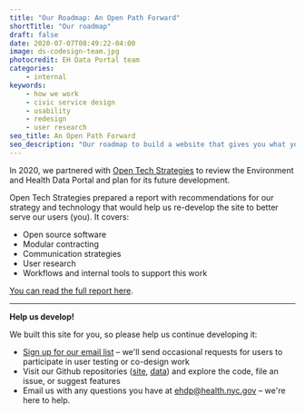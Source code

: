 ```yaml
---
title: "Our Roadmap: An Open Path Forward"
shortTitle: "Our roadmap"
draft: false
date: 2020-07-07T08:49:22-04:00
image: ds-codesign-team.jpg
photocredit: EH Data Portal team
categories: 
    - internal
keywords:
    - how we work
    - civic service design
    - usability
    - redesign
    - user research
seo_title: An Open Path Forward
seo_description: "Our roadmap to build a website that gives you what you need."
---
```


In 2020, we partnered with [Open Tech Strategies](https://opentechstrategies.com/) to review the Environment and Health Data Portal and plan for its future development.

Open Tech Strategies prepared a report with recommendations for our strategy and technology that would help us re-develop the site to better serve our users (you). It covers:
- Open source software
- Modular contracting
- Communication strategies
- User research
- Workflows and internal tools to support this work

[You can read the full report here](ehdp-open-path-development-2020.pdf).

<hr class="my-2">

**Help us develop\!**&nbsp;

We built this site for you, so please help us continue developing it:&nbsp;

* [Sign up for our email list](https://docs.google.com/forms/d/e/1FAIpQLSfUg3JE5ODNc6aqBPJwM8mZ80TYtK6ISw-OM7PBwKuoN3M--g/viewform?embedded=true)&nbsp;– we'll send occasional requests for users to participate in user testing or co-design work&nbsp;
* Visit our Github repositories ([site](https://github.com/nychealth/EH-dataportal), [data](https://github.com/nychealth/EHDP-data)) and explore the code, file an issue, or suggest features&nbsp;
* Email us with any questions you have at <a href="&#109;&#97;&#105;&#108;&#116;&#111;&#58;&#101;&#104;&#100;&#112;&#64;&#104;&#101;&#97;&#108;&#116;&#104;&#46;&#110;&#121;&#99;&#46;&#103;&#111;&#118;">&#101;&#104;&#100;&#112;&#64;&#104;&#101;&#97;&#108;&#116;&#104;&#46;&#110;&#121;&#99;&#46;&#103;&#111;&#118;</a> – we're here to help.&nbsp;&nbsp;

&nbsp;